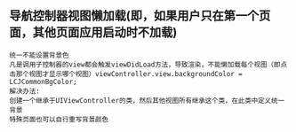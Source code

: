 ## 导航控制器视图懒加载(即，如果用户只在第一个页面，其他页面应用启动时不加载)
	统一不能设置背景色
    凡是调用子控制器的view都会触发viewDidLoad方法，导致渲染，不能懒加载每个视图（即点击那个视图才显示哪个视图）viewController.view.backgroundColor = LCJCommonBgColor;
    解决办法:
    创建一个继承于UIViewController的类，然后其他视图所有继承这个类，在此类中定义统一背景
    特殊页面也可以自行重写背景颜色

## 